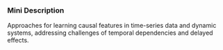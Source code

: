 ### Mini Description

Approaches for learning causal features in time-series data and dynamic systems, addressing challenges of temporal dependencies and delayed effects.
